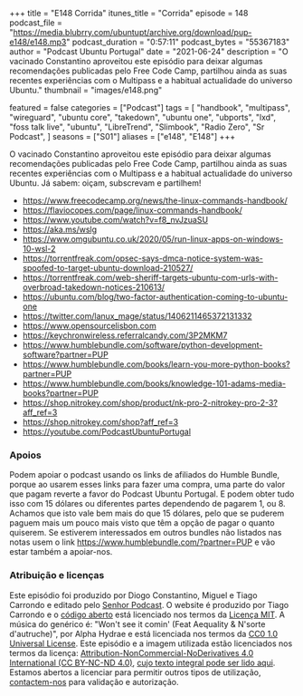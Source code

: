 +++
title = "E148 Corrida"
itunes_title = "Corrida"
episode = 148
podcast_file = "https://media.blubrry.com/ubuntupt/archive.org/download/pup-e148/e148.mp3"
podcast_duration = "0:57:11"
podcast_bytes = "55367183"
author = "Podcast Ubuntu Portugal"
date = "2021-06-24"
description = "O vacinado Constantino aproveitou este episódio para deixar algumas recomendações publicadas pelo Free Code Camp, partilhou ainda as suas recentes experiências com o Multipass e a habitual actualidade do universo Ubuntu."
thumbnail = "images/e148.png"

featured = false
categories = ["Podcast"]
tags = [
  "handbook",
  "multipass",
  "wireguard",
  "ubuntu core",
  "takedown",
  "ubuntu one",
  "ubports",
  "lxd",
  "foss talk live",
  "ubuntu",
  "LibreTrend",
  "Slimbook",
  "Radio Zero",
  "Sr Podcast",
]
seasons = ["S01"]
aliases = ["e148", "E148"]
+++

O vacinado Constantino aproveitou este episódio para deixar algumas recomendações publicadas pelo Free Code Camp, partilhou ainda as suas recentes experiências com o Multipass e a habitual actualidade do universo Ubuntu.
Já sabem: oiçam, subscrevam e partilhem!

* https://www.freecodecamp.org/news/the-linux-commands-handbook/
* https://flaviocopes.com/page/linux-commands-handbook/
* https://www.youtube.com/watch?v=f8_nvJzuaSU
* https://aka.ms/wslg
* https://www.omgubuntu.co.uk/2020/05/run-linux-apps-on-windows-10-wsl-2
* https://torrentfreak.com/opsec-says-dmca-notice-system-was-spoofed-to-target-ubuntu-download-210527/
* https://torrentfreak.com/web-sheriff-targets-ubuntu-com-urls-with-overbroad-takedown-notices-210613/
* https://ubuntu.com/blog/two-factor-authentication-coming-to-ubuntu-one
* https://twitter.com/lanux_mage/status/1406211465372131332
* https://www.opensourcelisbon.com
* https://keychronwireless.referralcandy.com/3P2MKM7
* https://www.humblebundle.com/software/python-development-software?partner=PUP
* https://www.humblebundle.com/books/learn-you-more-python-books?partner=PUP
* https://www.humblebundle.com/books/knowledge-101-adams-media-books?partner=PUP
* https://shop.nitrokey.com/shop/product/nk-pro-2-nitrokey-pro-2-3?aff_ref=3
* https://shop.nitrokey.com/shop?aff_ref=3
* https://youtube.com/PodcastUbuntuPortugal



### Apoios
Podem apoiar o podcast usando os links de afiliados do Humble Bundle, porque ao usarem esses links para fazer uma compra, uma parte do valor que pagam reverte a favor do Podcast Ubuntu Portugal.
E podem obter tudo isso com 15 dólares ou diferentes partes dependendo de pagarem 1, ou 8.
Achamos que isto vale bem mais do que 15 dólares, pelo que se puderem paguem mais um pouco mais visto que têm a opção de pagar o quanto quiserem.
Se estiverem interessados em outros bundles não listados nas notas usem o link https://www.humblebundle.com/?partner=PUP e vão estar também a apoiar-nos.

### Atribuição e licenças
Este episódio foi produzido por Diogo Constantino, Miguel e Tiago Carrondo e editado pelo [Senhor Podcast](https://senhorpodcast.pt/).
O website é produzido por Tiago Carrondo e o [código aberto](https://gitlab.com/podcastubuntuportugal/website) está licenciado nos termos da [Licença MIT](https://gitlab.com/podcastubuntuportugal/website/main/LICENSE).
A música do genérico é: "Won't see it comin' (Feat Aequality & N'sorte d'autruche)", por Alpha Hydrae e está licenciada nos termos da [CC0 1.0 Universal License](https://creativecommons.org/publicdomain/zero/1.0/).
Este episódio e a imagem utilizada estão licenciados nos termos da licença: [Attribution-NonCommercial-NoDerivatives 4.0 International (CC BY-NC-ND 4.0)](https://creativecommons.org/licenses/by-nc-nd/4.0/), [cujo texto integral pode ser lido aqui](https://creativecommons.org/licenses/by-nc-nd/4.0/legalcode). Estamos abertos a licenciar para permitir outros tipos de utilização, [contactem-nos](https://podcastubuntuportugal.org/contactos) para validação e autorização.

